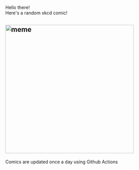 Hello there! <br>Here's a random xkcd comic!<br>
## <img src="https://imgs.xkcd.com/comics/ballot_tracker_tracker.png" alt="meme" width="400"/><br>
Comics are updated once a day using Github Actions